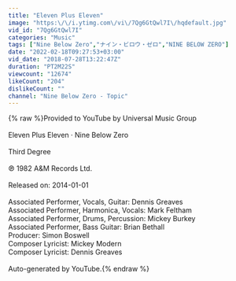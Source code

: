 ```yaml
---
title: "Eleven Plus Eleven"
image: "https:\/\/i.ytimg.com\/vi\/7Qg6GtQwl7I\/hqdefault.jpg"
vid_id: "7Qg6GtQwl7I"
categories: "Music"
tags: ["Nine Below Zero","ナイン・ビロウ・ゼロ","NINE BELOW ZERO"]
date: "2022-02-18T09:27:53+03:00"
vid_date: "2018-07-28T13:22:47Z"
duration: "PT2M22S"
viewcount: "12674"
likeCount: "204"
dislikeCount: ""
channel: "Nine Below Zero - Topic"
---
```

{% raw %}Provided to YouTube by Universal Music Group<br /><br />Eleven Plus Eleven · Nine Below Zero<br /><br />Third Degree<br /><br />℗ 1982 A&amp;M Records Ltd.<br /><br />Released on: 2014-01-01<br /><br />Associated  Performer, Vocals, Guitar: Dennis Greaves<br />Associated  Performer, Harmonica, Vocals: Mark Feltham<br />Associated  Performer, Drums, Percussion: Mickey Burkey<br />Associated  Performer, Bass  Guitar: Brian Bethall<br />Producer: Simon Boswell<br />Composer  Lyricist: Mickey Modern<br />Composer  Lyricist: Dennis Greaves<br /><br />Auto-generated by YouTube.{% endraw %}
